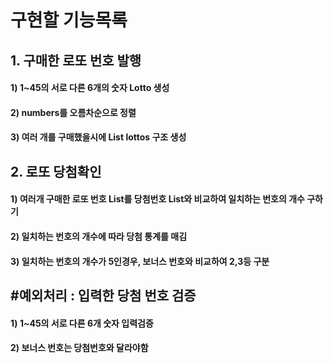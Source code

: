 # 구현할 기능목록

## 1. 구매한 로또 번호 발행
#### 1) 1~45의 서로 다른 6개의 숫자 Lotto<numbers> 생성
#### 2) numbers를 오름차순으로 정렬
#### 3) 여러 개를 구매했을시에 List<Lotto> lottos 구조 생성


## 2. 로또 당첨확인
#### 1) 여러개 구매한 로또 번호 List를 당첨번호 List와 비교하여 일치하는 번호의 개수 구하기
#### 2) 일치하는 번호의 개수에 따라 당첨 통계를 매김
#### 3) 일치하는 번호의 개수가 5인경우, 보너스 번호와 비교하여 2,3등 구분


## #예외처리 : 입력한 당첨 번호 검증
#### 1) 1~45의 서로 다른 6개 숫자 입력검증
#### 2) 보너스 번호는 당첨번호와 달라야함
